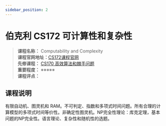 ```yaml
---
sidebar_position: 2
---
```


# 伯克利 CS172 可计算性和复杂性




>**课程名称：** Computability and Complexity    
**课程官网地址：**[CS172课程官网](https://www2.eecs.berkeley.edu/Courses/CS172/)    
**先修课程：** [CS170 高效算法和棘手问题](https://hackway.org/docs/cs/sophomore/algorithm/cs170)    
**重要程度：** ※※※※※  
**课程评点：** 

## 课程说明
有限自动机、图灵机和 RAM。不可判定、指数和多项式时间问题。所有合理的计算模型的多项式时间等价性。非确定性图灵机。NP完全性理论：库克定理，基本问题的NP完全性。语言理论、复杂性和随机性的选题。



